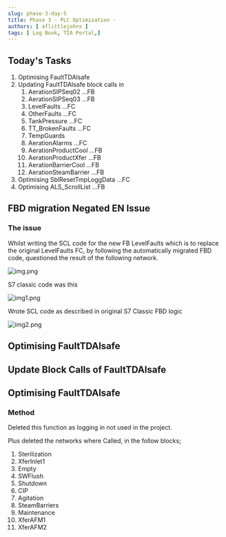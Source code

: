 ```yaml
---
slug: phase-3-day-5
title: Phase 3 - PLC Optimisation - 
authors: [ aflittlejohns ]
tags: [ Log Book, TIA Portal,]
---
```

## Today's Tasks
1. Optimising FaultTDAlsafe
2. Updating FaultTDAlsafe block calls in
   1. AerationSIPSeq02 ...FB
   2. AerationSIPSeq03 ...FB
   3. LevelFaults ...FC
   4. OtherFaults ...FC
   5. TankPressure ...FC
   6. TT_BrokenFaults ...FC
   7. TempGuards
   8. AerationAlarms ...FC
   9. AerationProductCool ...FB
   10. AerationProductXfer ...FB
   11. AerationBarrierCool ...FB
   12. AerationSteamBarrier ...FB
3. Optimising SblResetTmpLoggData ...FC
4. Optimising ALS_ScrollList ...FB
## FBD migration Negated EN Issue
<!-- truncate -->

### The issue

Whilst writing the SCL code for the new FB LevelFaults which is to replace the original LevelFaults FC, by following the 
automatically migrated FBD code, questioned the result of the following network.

![img.png](/img/2025/10/22/img.png)

S7 classic code was this

![img1.png](/img/2025/10/22/img1.png)

Wrote SCL code as described in original S7 Classic FBD logic

![img2.png](/img/2025/10/22/img2.png)

## Optimising FaultTDAlsafe

## Update Block Calls of FaultTDAlsafe

## Optimising FaultTDAlsafe

### Method

Deleted this function as logging in not used in the project.

Plus deleted the networks where Called, in the follow blocks;
1. Sterilization
2. XferInlet1
3. Empty
4. SWFlush
5. Shutdown
6. CIP
7. Agitation
8. SteamBarriers
9. Maintenance
10. XferAFM1
11. XferAFM2
